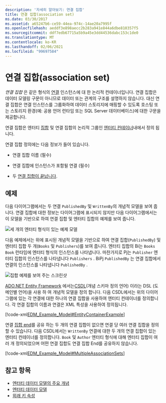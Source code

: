 ```yaml
---
description: '자세히 알아보기: 연결 집합'
title: 연결 집합(association set)
ms.date: 03/30/2017
ms.assetid: a65247b6-ce59-44ea-974c-14ae20a7995f
ms.openlocfilehash: aeddf3e898aecc2b283a941e844a6dbe810357f5
ms.sourcegitcommit: ddf7edb67715a5b9a45e3dd44536dabc153c1de0
ms.translationtype: MT
ms.contentlocale: ko-KR
ms.lasthandoff: 02/06/2021
ms.locfileid: "99697584"
---
```

# <a name="association-set"></a>연결 집합(association set)

*연결 집합* 은 같은 형식의 [연결](association-type.md) 인스턴스에 대 한 논리적 컨테이너입니다. 연결 집합은 데이터 모델링 구문이 아니므로 데이터 또는 관계의 구조를 설명하지 않습니다. 대신 연결 집합은 연결 인스턴스를 그룹화하여 데이터 스토리지에 매핑할 수 있도록 호스팅 또는 스토리지 환경(예: 공용 언어 런타임 또는 SQL Server 데이터베이스)에 대한 구문을 제공합니다.  
  
 연결 집합은 엔터티 [집합](entity-set.md) 및 연결 집합의 논리적 그룹인 [엔터티 컨테이너](entity-container.md)내에서 정의 됩니다.  
  
 연결 집합 정의에는 다음 정보가 들어 있습니다.  
  
- 연결 집합 이름 (필수)  
  
- 연결 집합에 인스턴스가 포함될 연결 (필수)  
  
- 두 [연결 집합이 끝납니다](association-set-end.md).  
  
## <a name="example"></a>예제  

 다음 다이어그램에서는 두 연결 `PublishedBy` 및 `WrittenBy`의 개념적 모델을 보여 줍니다. 연결 집합에 대한 정보는 다이어그램에 표시되지 않지만 다음 다이어그램에서는 이 모델을 기반으로 하여 연결 집합 및 엔터티 집합의 예제를 보여 줍니다.  
  
 ![세 개의 엔터티 형식이 있는 예제 모델](./media/association-set/example-model-three-entity-types.gif)  
  
 다음 예제에서는 위에 표시된 개념적 모델을 기반으로 하여 연결 집합(`PublishedBy`) 및 엔터티 집합 두 개(`Books` 및 `Publishers`)를 보여 줍니다. 엔터티 집합의 Bi는 `Books` `Book` 런타임에 엔터티 형식의 인스턴스를 나타냅니다. 마찬가지로 Pj는 `Publisher` 엔터티 집합의 인스턴스를 나타냅니다 `Publishers` . BiPj `PublishedBy` 는 연결 집합에서 연결의 인스턴스를 나타냅니다 `PublishedBy` .  
  
 ![집합 예제를 보여 주는 스크린샷](./media/association-set/sets-example-association.gif)  
  
 [ADO.NET Entity Framework](./ef/index.md) 에서는[CSDL](/ef/ef6/modeling/designer/advanced/edmx/csdl-spec)(개념 스키마 정의 언어) 이라는 DSL (도메인별 언어)을 사용 하 여 개념적 모델을 정의 합니다. 다음 CSDL에서는 위의 다이어그램에 있는 각 연결에 대한 하나의 연결 집합을 사용하여 엔터티 컨테이너를 정의합니다. 각 연결 집합의 이름과 연결은 XML 특성을 사용하여 정의됩니다.  
  
 [!code-xml[EDM_Example_Model#EntityContainerExample](../../../../samples/snippets/xml/VS_Snippets_Data/edm_example_model/xml/books.edmx#entitycontainerexample)]  
  
 연결 [집합 end](association-set-end.md)를 공유 하는 두 개의 연결 집합이 없으면 연결 당 여러 연결 집합을 정의할 수 있습니다. 다음 CSDL에서는 `WrittenBy` 연결에 대한 두 개의 연결 집합이 있는 엔터티 컨테이너를 정의합니다. `Book` 및 `Author` 엔터티 형식에 대해 엔터티 집합이 여러 개 정의되었으며 어떤 연결 집합도 연결 집합 End를 공유하지 않습니다.  
  
 [!code-xml[EDM_Example_Model#MultipleAssociationSets](../../../../samples/snippets/xml/VS_Snippets_Data/edm_example_model/xml/books3.edmx#multipleassociationsets)]  
  
## <a name="see-also"></a>참고 항목

- [엔터티 데이터 모델의 주요 개념](entity-data-model-key-concepts.md)
- [엔터티 데이터 모델](entity-data-model.md)
- [외래 키 속성](foreign-key-property.md)

